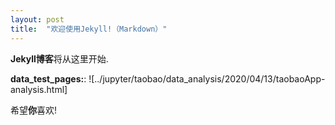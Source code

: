 ```yaml
---
layout: post
title:  "欢迎使用Jekyll!（Markdown）"
---
```


**Jekyll博客**将从这里开始.

**data_test_pages:**: ![../jupyter/taobao/data_analysis/2020/04/13/taobaoApp-analysis.html]

希望**你**喜欢!
